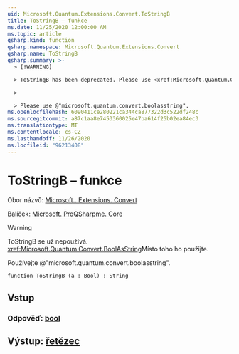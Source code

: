 ```yaml
---
uid: Microsoft.Quantum.Extensions.Convert.ToStringB
title: ToStringB – funkce
ms.date: 11/25/2020 12:00:00 AM
ms.topic: article
qsharp.kind: function
qsharp.namespace: Microsoft.Quantum.Extensions.Convert
qsharp.name: ToStringB
qsharp.summary: >-
  > [!WARNING]

  > ToStringB has been deprecated. Please use <xref:Microsoft.Quantum.Convert.BoolAsString> instead.

  >

  > Please use @"microsoft.quantum.convert.boolasstring".
ms.openlocfilehash: 6090411ce280221ca344ca877322d3c522df248c
ms.sourcegitcommit: a87c1aa8e7453360025e47ba614f25b02ea84ec3
ms.translationtype: MT
ms.contentlocale: cs-CZ
ms.lasthandoff: 11/26/2020
ms.locfileid: "96213408"
---
```

# <a name="tostringb-function"></a>ToStringB – funkce

Obor názvů: [Microsoft.. Extensions. Convert](xref:Microsoft.Quantum.Extensions.Convert)

Balíček: [Microsoft. ProQSharpme. Core](https://nuget.org/packages/Microsoft.Quantum.QSharp.Core)


> [!WARNING]
> ToStringB se už nepoužívá. <xref:Microsoft.Quantum.Convert.BoolAsString>Místo toho ho použijte.
>
> Používejte @"microsoft.quantum.convert.boolasstring".



```qsharp
function ToStringB (a : Bool) : String
```


## <a name="input"></a>Vstup

### <a name="a--bool"></a>Odpověď: [bool](xref:microsoft.quantum.lang-ref.bool)





## <a name="output--string"></a>Výstup: [řetězec](xref:microsoft.quantum.lang-ref.string)

